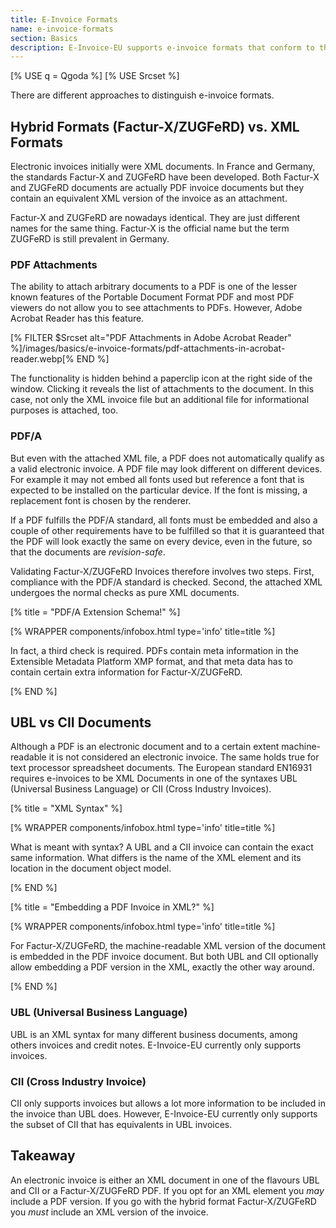 ```yaml
---
title: E-Invoice Formats
name: e-invoice-formats
section: Basics
description: E-Invoice-EU supports e-invoice formats that conform to the European Standard EN16931.
---
```

<!--qgoda-no-xgettext-->
[% USE q = Qgoda %]
[% USE Srcset %]
<!--/qgoda-no-xgettext-->

There are different approaches to distinguish e-invoice formats.

## Hybrid Formats (Factur-X/ZUGFeRD) vs. XML Formats

Electronic invoices initially were XML documents. In France and Germany,
the standards Factur-X and ZUGFeRD have been developed. Both Factur-X and
ZUGFeRD documents are actually PDF invoice documents but they contain an
equivalent XML version of the invoice as an attachment.

Factur-X and ZUGFeRD are nowadays identical. They are just different names for
the same thing. Factur-X is the official name but the term ZUGFeRD is still
prevalent in Germany.

### PDF Attachments

The ability to attach arbitrary documents to a PDF is one of the lesser
known features of the Portable Document Format PDF and most PDF viewers do not
allow you to see attachments to PDFs. However, Adobe Acrobat Reader has this
feature.

[% FILTER $Srcset alt="PDF Attachments in Adobe Acrobat Reader" %]/images/basics/e-invoice-formats/pdf-attachments-in-acrobat-reader.webp[% END %]

The functionality is hidden behind a paperclip icon at the right side of the window. Clicking it reveals the list of attachments to the document. In this case, not only the XML invoice file but an additional file for informational purposes is attached, too.

### PDF/A

But even with the attached XML file, a PDF does not automatically qualify as
a valid electronic invoice. A PDF file may look different on different devices.
For example it may not embed all fonts used but reference a font that is
expected to be installed on the particular device. If the font is missing, a
replacement font is chosen by the renderer.

If a PDF fulfills the PDF/A standard, all fonts must be embedded and also a
couple of other requirements have to be fulfilled so that it is guaranteed that
the PDF will look exactly the same on every device, even in the future, so that
the documents are *revision-safe*.

Validating Factur-X/ZUGFeRD Invoices therefore involves two steps. First,
compliance with the PDF/A standard is checked. Second, the attached XML
undergoes the normal checks as pure XML documents.

[% title = "PDF/A Extension Schema!" %]
<!--qgoda-no-xgettext-->
[% WRAPPER components/infobox.html type='info' title=title %]
<!--/qgoda-no-xgettext-->
In fact, a third check is required. PDFs contain meta information in the
Extensible Metadata Platform XMP format, and that meta data has to contain
certain extra information for Factur-X/ZUGFeRD.
<!--qgoda-no-xgettext-->
[% END %]
<!--/qgoda-no-xgettext-->

## UBL vs CII Documents

Although a PDF is an electronic document and to a certain extent
machine-readable it is not considered an electronic invoice. The same holds
true for text processor spreadsheet documents. The European standard EN16931
requires e-invoices to be XML Documents in one of the syntaxes
UBL (Universal Business Language) or CII (Cross Industry Invoices).

[% title = "XML Syntax" %]
<!--qgoda-no-xgettext-->
[% WRAPPER components/infobox.html type='info' title=title %]
<!--/qgoda-no-xgettext-->
What is meant with syntax? A UBL and a CII invoice can contain the exact same
information. What differs is the name of the XML element and its location in
the document object model. 
<!--qgoda-no-xgettext-->
[% END %]
<!--/qgoda-no-xgettext-->

[% title = "Embedding a PDF Invoice in XML?" %]
<!--qgoda-no-xgettext-->
[% WRAPPER components/infobox.html type='info' title=title %]
<!--/qgoda-no-xgettext-->
For Factur-X/ZUGFeRD, the machine-readable XML version of the document is
embedded in the PDF invoice document. But both UBL and CII optionally allow
embedding a PDF version in the XML, exactly the other way around.
<!--qgoda-no-xgettext-->
[% END %]
<!--/qgoda-no-xgettext-->

### UBL (Universal Business Language)

UBL is an XML syntax for many different business documents, among others
invoices and credit notes. E-Invoice-EU currently only supports invoices.

### CII (Cross Industry Invoice)

CII only supports invoices but allows a lot more information to be included in
the invoice than UBL does. However, E-Invoice-EU currently only supports the
subset of CII that has equivalents in UBL invoices.

## Takeaway

An electronic invoice is either an XML document in one of the flavours UBL and
CII or a Factur-X/ZUGFeRD PDF. If you opt for an XML element you *may* include
a PDF version. If you go with the hybrid format Factur-X/ZUGFeRD you *must*
include an XML version of the invoice.
